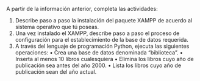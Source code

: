 A partir de la información anterior, completa las actividades:
1. Describe paso a paso la instalación del paquete XAMPP de acuerdo al sistema operativo que tú poseas.
2. Una vez instalado el XAMPP, describe paso a paso el proceso de configuración para el establecimiento de la base de datos requerida.
3. A través del lenguaje de programación Python, ejecuta las siguientes operaciones:
• Crea una base de datos denominada “biblioteca”.
• Inserta al menos 10 libros cualesquiera
• Elimina los libros cuyo año de publicación sea antes del año 2000.
• Lista los libros cuyo año de publicación sean del año actual.

